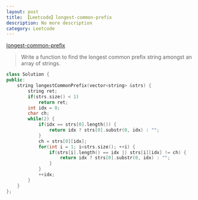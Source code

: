 ```yaml
---
layout: post
title: 【Leetcode】longest-common-prefix
description: No more description
category: Leetcode
---
```


[longest-common-prefix](https://oj.leetcode.com/problems/longest-common-prefix/)

> Write a function to find the longest common prefix string amongst an array of strings.


``` c++
class Solution {
public:
    string longestCommonPrefix(vector<string> &strs) {
        string ret;
        if(strs.size() < 1)
            return ret;
        int idx = 0;
        char ch;
        while(2) {
            if(idx == strs[0].length()) {
                return idx ? strs[0].substr(0, idx) : "";
            }
            ch = strs[0][idx];
            for(int i = 1; i<strs.size(); ++i) {
                if(strs[i].length() == idx || strs[i][idx] != ch) {
                    return idx ? strs[0].substr(0, idx) : "";
                }
            }
            ++idx;
        }
    }
};

```
